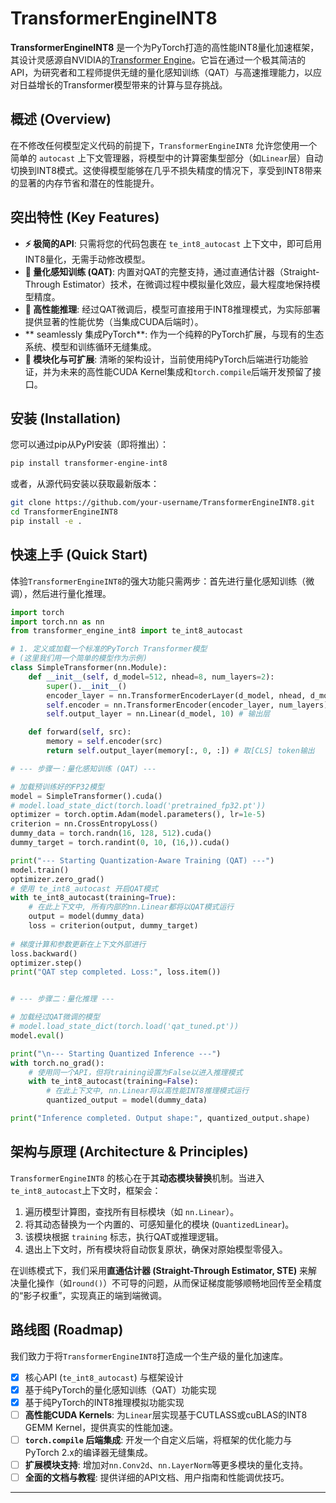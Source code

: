 # TransformerEngineINT8

[](https://www.google.com/search?q=https://github.com/your-username/TransformerEngineINT8)
[](https://www.google.com/search?q=https://pypi.org/project/transformer-engine-int8/)
[](https://opensource.org/licenses/Apache-2.0)
[](https://www.google.com/search?q=https://your-username.github.io/TransformerEngineINT8/)

**TransformerEngineINT8** 是一个为PyTorch打造的高性能INT8量化加速框架，其设计灵感源自NVIDIA的[Transformer Engine](https://github.com/NVIDIA/TransformerEngine)。它旨在通过一个极其简洁的API，为研究者和工程师提供无缝的量化感知训练（QAT）与高速推理能力，以应对日益增长的Transformer模型带来的计算与显存挑战。

## 概述 (Overview)

在不修改任何模型定义代码的前提下，`TransformerEngineINT8` 允许您使用一个简单的 `autocast` 上下文管理器，将模型中的计算密集型部分（如`Linear`层）自动切换到INT8模式。这使得模型能够在几乎不损失精度的情况下，享受到INT8带来的显著的内存节省和潜在的性能提升。

## 突出特性 (Key Features)

  * **⚡ 极简的API**: 只需将您的代码包裹在 `te_int8_autocast` 上下文中，即可启用INT8量化，无需手动修改模型。
  * **🧠 量化感知训练 (QAT)**: 内置对QAT的完整支持，通过直通估计器（Straight-Through Estimator）技术，在微调过程中模拟量化效应，最大程度地保持模型精度。
  * **🚀 高性能推理**: 经过QAT微调后，模型可直接用于INT8推理模式，为实际部署提供显著的性能优势（当集成CUDA后端时）。
  * \*\* seamlessly 集成PyTorch\*\*: 作为一个纯粹的PyTorch扩展，与现有的生态系统、模型和训练循环无缝集成。
  * **🔧 模块化与可扩展**: 清晰的架构设计，当前使用纯PyTorch后端进行功能验证，并为未来的高性能CUDA Kernel集成和`torch.compile`后端开发预留了接口。

## 安装 (Installation)

您可以通过pip从PyPI安装（即将推出）：

```bash
pip install transformer-engine-int8
```

或者，从源代码安装以获取最新版本：

```bash
git clone https://github.com/your-username/TransformerEngineINT8.git
cd TransformerEngineINT8
pip install -e .
```

## 快速上手 (Quick Start)

体验`TransformerEngineINT8`的强大功能只需两步：首先进行量化感知训练（微调），然后进行量化推理。

```python
import torch
import torch.nn as nn
from transformer_engine_int8 import te_int8_autocast

# 1. 定义或加载一个标准的PyTorch Transformer模型
# (这里我们用一个简单的模型作为示例)
class SimpleTransformer(nn.Module):
    def __init__(self, d_model=512, nhead=8, num_layers=2):
        super().__init__()
        encoder_layer = nn.TransformerEncoderLayer(d_model, nhead, d_model*4, batch_first=True)
        self.encoder = nn.TransformerEncoder(encoder_layer, num_layers)
        self.output_layer = nn.Linear(d_model, 10) # 输出层

    def forward(self, src):
        memory = self.encoder(src)
        return self.output_layer(memory[:, 0, :]) # 取[CLS] token输出

# --- 步骤一：量化感知训练 (QAT) ---

# 加载预训练好的FP32模型
model = SimpleTransformer().cuda()
# model.load_state_dict(torch.load('pretrained_fp32.pt'))
optimizer = torch.optim.Adam(model.parameters(), lr=1e-5)
criterion = nn.CrossEntropyLoss()
dummy_data = torch.randn(16, 128, 512).cuda()
dummy_target = torch.randint(0, 10, (16,)).cuda()

print("--- Starting Quantization-Aware Training (QAT) ---")
model.train()
optimizer.zero_grad()
# 使用 te_int8_autocast 开启QAT模式
with te_int8_autocast(training=True):
    # 在此上下文中, 所有内部的nn.Linear都将以QAT模式运行
    output = model(dummy_data)
    loss = criterion(output, dummy_target)
    
# 梯度计算和参数更新在上下文外部进行
loss.backward()
optimizer.step()
print("QAT step completed. Loss:", loss.item())


# --- 步骤二：量化推理 ---

# 加载经过QAT微调的模型
# model.load_state_dict(torch.load('qat_tuned.pt'))
model.eval()

print("\n--- Starting Quantized Inference ---")
with torch.no_grad():
    # 使用同一个API，但将training设置为False以进入推理模式
    with te_int8_autocast(training=False):
        # 在此上下文中, nn.Linear将以高性能INT8推理模式运行
        quantized_output = model(dummy_data)

print("Inference completed. Output shape:", quantized_output.shape)

```

## 架构与原理 (Architecture & Principles)

`TransformerEngineINT8` 的核心在于其**动态模块替换**机制。当进入`te_int8_autocast`上下文时，框架会：

1.  遍历模型计算图，查找所有目标模块（如 `nn.Linear`）。
2.  将其动态替换为一个内置的、可感知量化的模块 (`QuantizedLinear`)。
3.  该模块根据 `training` 标志，执行QAT或推理逻辑。
4.  退出上下文时，所有模块将自动恢复原状，确保对原始模型零侵入。

在训练模式下，我们采用**直通估计器 (Straight-Through Estimator, STE)** 来解决量化操作（如`round()`）不可导的问题，从而保证梯度能够顺畅地回传至全精度的“影子权重”，实现真正的端到端微调。

## 路线图 (Roadmap)

我们致力于将`TransformerEngineINT8`打造成一个生产级的量化加速库。

  - [x] 核心API (`te_int8_autocast`) 与框架设计
  - [x] 基于纯PyTorch的量化感知训练（QAT）功能实现
  - [x] 基于纯PyTorch的INT8推理模拟功能实现
  - [ ] **高性能CUDA Kernels**: 为`Linear`层实现基于CUTLASS或cuBLAS的INT8 GEMM Kernel，提供真实的性能加速。
  - [ ] **`torch.compile` 后端集成**: 开发一个自定义后端，将框架的优化能力与PyTorch 2.x的编译器无缝集成。
  - [ ] **扩展模块支持**: 增加对`nn.Conv2d`、`nn.LayerNorm`等更多模块的量化支持。
  - [ ] **全面的文档与教程**: 提供详细的API文档、用户指南和性能调优技巧。

-----
